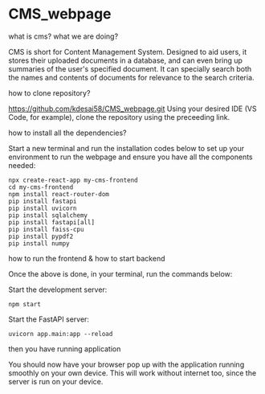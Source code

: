 # CMS_webpage

what is cms? what we are doing?

CMS is short for Content Management System. Designed to aid users, it stores their uploaded documents in a database, and can even bring up summaries of the user's specified document. It can specially search both the names and contents of documents for relevance to the search criteria.

how to clone repository?

https://github.com/kdesai58/CMS_webpage.git     Using your desired IDE (VS Code, for example), clone the repository using the preceeding link.

how to install all the dependencies?

Start a new terminal and run the installation codes below to set up your environment to run the webpage and ensure you have all the components needed:

    npx create-react-app my-cms-frontend
    cd my-cms-frontend
    npm install react-router-dom
    pip install fastapi
    pip install uvicorn
    pip install sqlalchemy
    pip install fastapi[all]
    pip install faiss-cpu
    pip install pypdf2
    pip install numpy




how to run the frontend & how to start backend

Once the above is done, in your terminal, run the commands below:

Start the development server:

    npm start

Start the FastAPI server:

    uvicorn app.main:app --reload

then you have running application

You should now have your browser pop up with the application running smoothly on your own device. This will work without internet too, since the server is run on your device.